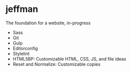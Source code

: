 # jeffman
The foundation for a website, in-progress

- Sass
- Git
- Gulp
- Editorconfig
- Stylelint
- HTML5BP: Customizable HTML, CSS, JS, and file ideas
- Reset and Normalize: Customizable copies
